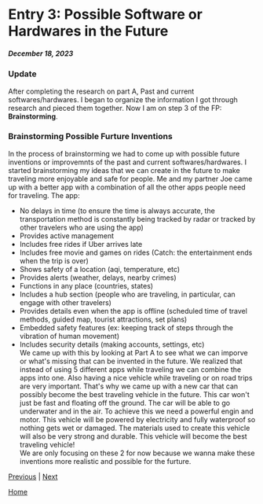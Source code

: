  # Entry 3: Possible Software or Hardwares in the Future
##### December 18, 2023
### Update
After completing the research on part A, Past and current softwares/hardwares. I began to organize the information I got through research and pieced them together. Now I am on step 3 of the FP: **Brainstorming**. 
### Brainstorming Possible Furture Inventions
In the process of brainstorming we had to come up with possible future inventions or improvemnts of the past and current softwares/hardwares. I started brainstorming my ideas that we can create in the future to make traveling more enjoyable and safe for people. Me and my partner Joe came up with a better app with a combination of all the other apps people need for traveling. The app:
- No delays in time (to ensure the time is always accurate, the transportation method is constantly being tracked by radar or tracked by other travelers who are using the app)
- Provides active management 
- Includes free rides if Uber arrives late
- Includes free movie and games on rides (Catch: the entertainment ends when the trip is over)
- Shows safety of a location (aqi, temperature, etc)
- Provides alerts (weather, delays, nearby crimes)
- Functions in any place (countries, states)
- Includes a hub section (people who are traveling, in particular, can engage with other travelers)
- Provides details even when the app is offline (scheduled time of travel methods, guided map, tourist attractions, set plans)
- Embedded safety features (ex: keeping track of steps through the vibration of human movement)
- Includes security details (making accounts, settings, etc)  
We came up with this by looking at Part A to see what we can imporve or what's missing that can be invented in the future. We realized that instead of using 5 different apps while traveling we can combine the apps into one. Also having a nice vehicle while traveling or on road trips are very important. That's why we came up with a new car that can possibly become the best traveling vehicle in the future. This car won't just be fast and floating off the ground. The car will be able to go underwater and in the air. To achieve this we need a powerful engin and motor. This vehicle will be powered by electricity and fully waterproof so nothing gets wet or damaged. The materials used to create this vehicle will also be very strong and durable. This vehicle will become the best traveling vehicle!  
We are only focusing on these 2 for now because we wanna make these inventions more realistic and possible for the furture.






[Previous](entry02.md) | [Next](entry04.md)

[Home](../README.md)
